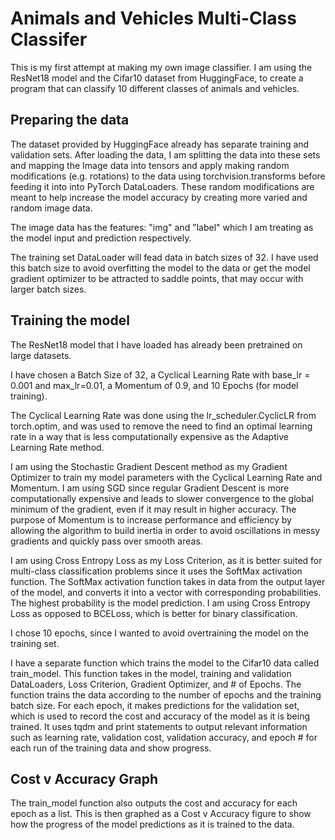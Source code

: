 # Animals and Vehicles Multi-Class Classifer

This is my first attempt at making my own image classifier. I am using the ResNet18 model and the Cifar10 dataset from HuggingFace, to create a program that can classify 10 different classes of animals and vehicles. 

## Preparing the data
The dataset provided by HuggingFace already has separate training and validation sets. After loading the data, I am splitting the data into these sets and mapping the Image data into tensors and apply making random modifications (e.g. rotations) to the data using torchvision.transforms before feeding it into into PyTorch DataLoaders. These random modifications are meant to help increase the model accuracy by creating more varied and random image data.

The image data has the features: "img" and "label" which I am treating as the model input and prediction respectively.

The training set DataLoader will fead data in batch sizes of 32. I have used this batch size to avoid overfitting the model to the data or get the model gradient optimizer to be attracted to saddle points, that may occur with larger batch sizes.

## Training the model

The ResNet18 model that I have loaded has already been pretrained on large datasets.

I have chosen a Batch Size of 32, a Cyclical Learning Rate with base_lr = 0.001 and max_lr=0.01, a Momentum of 0.9, and 10 Epochs (for model training).

The Cyclical Learning Rate was done using the lr_scheduler.CyclicLR from torch.optim, and was used to remove the need to find an optimal learning rate in a way that is less computationally expensive as the Adaptive Learning Rate method.

I am using the Stochastic Gradient Descent method as my Gradient Optimizer to train my model parameters with the Cyclical Learning Rate and Momentum. I am using SGD since regular Gradient Descent is more computationally expensive and leads to slower convergence to the global minimum of the gradient, even if it may result in higher accuracy. The purpose of Momentum is to increase performance and efficiency by allowing the algorithm to build inertia in order to avoid oscillations in messy gradients and quickly pass over smooth areas.

I am using Cross Entropy Loss as my Loss Criterion, as it is better suited for multi-class classification problems since it uses the SoftMax activation function. The SoftMax activation function takes in data from the output layer of the model, and converts it into a vector with corresponding probabilities. The highest probability is the model prediction. I am using Cross Entropy Loss as opposed to BCELoss, which is better for binary classification.

I chose 10 epochs, since I wanted to avoid overtraining the model on the training set.

I have a separate function which trains the model to the Cifar10 data called train_model. This function takes in the model, training and validation DataLoaders, Loss Criterion, Gradient Optimizer, and # of Epochs. The function trains the data according to the number of epochs and the training batch size. For each epoch, it makes predictions for the validation set, which is used to record the cost and accuracy of the model as it is being trained. It uses tqdm and print statements to output relevant information such as learning rate, validation cost, validation accuracy, and epoch # for each run of the training data and show progress.

## Cost v Accuracy Graph

The train_model function also outputs the cost and accuracy for each epoch as a list. This is then graphed as a Cost v Accuracy figure to show how the progress of the model predictions as it is trained to the data.
